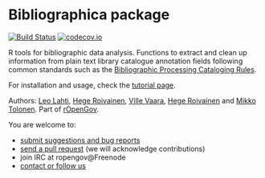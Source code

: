 Bibliographica package
=====

[![Build Status](https://api.travis-ci.org/rOpenGov/bibliographica.png)](https://travis-ci.org/rOpenGov/bibliographica)
[![codecov.io](https://codecov.io/github/rOpenGov/bibliographica/coverage.svg?branch=master)](https://codecov.io/github/rOpenGov/bibliographica?branch=master)
<!--[![Stories in Ready](https://badge.waffle.io/ropengov/bibliographica.png?label=Ready)](http://waffle.io/ropengov/bibliographica)-->
<!--[![DOI](https://zenodo.org/badge/4203/rOpenGov/bibliographica.png)](https://github.com/rOpenGov/bibliographica)-->


R tools for bibliographic data analysis. Functions to extract and clean up information from plain text library catalogue annotation fields following common standards such as the [Bibliographic Processing Cataloging Rules](https://www.libraries.psu.edu/psul/cataloging/training/bpcr/300.html). 

For installation and usage, check the [tutorial page](vignettes/tutorial.md).

Authors: [Leo Lahti](https://github.com/antagomir/), [Hege Roivainen](), [Ville Vaara](https://github.com/villevaara/), [Hege Roivainen](https://github.com/hegroiva/) and [Mikko Tolonen](). Part of [rOpenGov](http://ropengov.github.io/). 

You are welcome to:
  
  * [submit suggestions and bug reports](https://github.com/ropengov/bibliographica/issues)
  * [send a pull request](https://github.com/ropengov/bibliographica/) (we will acknowledge contributions)
  * join IRC at ropengov@Freenode
  * [contact or follow us](http://ropengov.github.io/contribute/)
 
